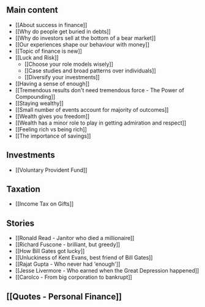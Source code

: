 ## Main content
- [[About success in finance]]
- [[Why do people get buried in debts]]
- [[Why do investors sell at the bottom of a bear market]]
- [[Our experiences shape our behaviour with money]]
- [[Topic of finance is new]]
- [[Luck and Risk]]
	- [[Choose your role models wisely]]
	- [[Case studies and broad patterns over individuals]]
	- [[Diversify your investments]]
- [[Having a sense of enough]]
- [[Tremendous results don't need tremendous force - The Power of Compounding]]
- [[Staying wealthy]]
- [[Small number of events account for majority of outcomes]]
- [[Wealth gives you freedom]]
- [[Wealth has a minor role to play in getting admiration and respect]]
- [[Feeling rich vs being rich]]
- [[The importance of savings]]

## Investments
- [[Voluntary Provident Fund]]

## Taxation
- [[Income Tax on Gifts]]

## Stories
- [[Ronald Read - Janitor who died a millionaire]]
- [[Richard Fuscone - brilliant, but greedy]]
- [[How Bill Gates got lucky]]
- [[Unluckiness of Kent Evans, best friend of Bill Gates]]
- [[Rajat Gupta - Who never had 'enough']]
- [[Jesse Livermore - Who earned when the Great Depression happened]]
- [[Carolco - From big corporation to bankrupt]]

## [[Quotes - Personal Finance]]
